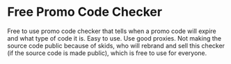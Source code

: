 # Free Promo Code Checker

Free to use promo code checker that tells when a promo code will expire and what type of code it is. Easy to use. Use good proxies.
Not making the source code public because of skids, who will rebrand and sell this checker (if the source code is made public), which is free to use for everyone.
